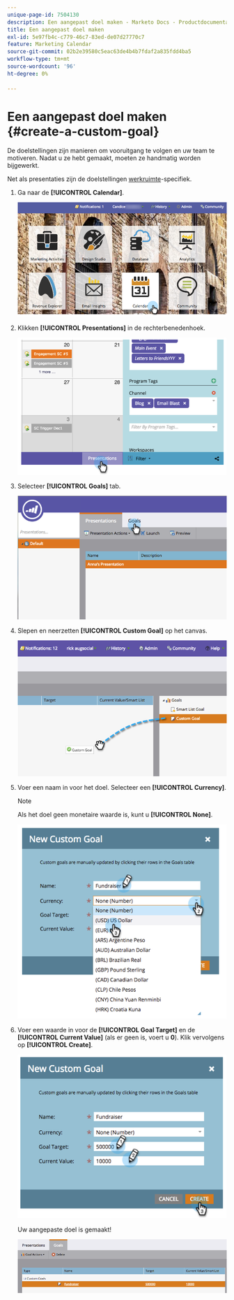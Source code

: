```yaml
---
unique-page-id: 7504130
description: Een aangepast doel maken - Marketo Docs - Productdocumentatie
title: Een aangepast doel maken
exl-id: 5e97fb4c-c779-46c7-83ed-de07d27770c7
feature: Marketing Calendar
source-git-commit: 02b2e39580c5eac63de4b4b7fdaf2a835fdd4ba5
workflow-type: tm+mt
source-wordcount: '96'
ht-degree: 0%

---
```


# Een aangepast doel maken {#create-a-custom-goal}

De doelstellingen zijn manieren om vooruitgang te volgen en uw team te motiveren. Nadat u ze hebt gemaakt, moeten ze handmatig worden bijgewerkt.

Net als presentaties zijn de doelstellingen [werkruimte](/help/marketo/product-docs/administration/workspaces-and-person-partitions/understanding-workspaces-and-person-partitions.md)-specifiek.

1. Ga naar de **[!UICONTROL Calendar]**.

   ![](assets/2017-05-10-15-30-47-2.png)

1. Klikken **[!UICONTROL Presentations]** in de rechterbenedenhoek.

   ![](assets/image2015-3-24-12-3a2-3a55.png)

1. Selecteer **[!UICONTROL Goals]** tab.

   ![](assets/image2015-3-26-12-3a24-3a49.png)

1. Slepen en neerzetten **[!UICONTROL Custom Goal]** op het canvas.

   ![](assets/image2015-3-24-12-3a32-3a45.png)

1. Voer een naam in voor het doel. Selecteer een **[!UICONTROL Currency]**.

   >[!NOTE]
   >
   >Als het doel geen monetaire waarde is, kunt u **[!UICONTROL None]**.

   ![](assets/image2015-3-24-12-3a36-3a0.png)

1. Voer een waarde in voor de **[!UICONTROL Goal Target]** en de **[!UICONTROL Current Value]** (als er geen is, voert u **0**). Klik vervolgens op **[!UICONTROL Create]**.

   ![](assets/image2015-3-24-12-3a39-3a28.png)

   Uw aangepaste doel is gemaakt!

   ![](assets/image2015-3-24-12-3a41-3a43.png)
